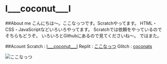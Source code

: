# l___coconut___l
##About me
こんにちは～。ここなっつです。Scratchやってます。
HTML・CSS・JavaScriptなどいろいろやってます。
Scratchでは依頼をやっているのでそちらもどうぞ。
いろいろとGithubにあるので見てくださいね～。
ではまた。

##Acount
Scratch : [l___coconut___l](https://scratch.mit.edu/users/l___coconut___l/)
Replit : [ここなっつ](https://replit.com/@coconats)
Glitch : [coconats](https://glitch.com/@coconats)

![ここなっつ](https://uploda1.ysklog.net/uploda/96a1699184.png
 "I am coconats")
